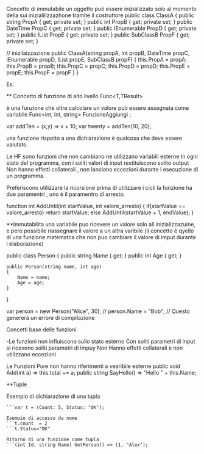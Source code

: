 Concetto di immutabile un oggetto può essere inizializzato solo al momento della sui inizialilizzazhone tramite il costruttore
public class ClassA
{
public string PropA { get; private set; }
public int PropB { get; private set; }
public DateTime PropC { get; private set; }
public IEnumerable<double> PropD { get; private set; }
public IList<string> PropE { get; private set; }
public SubClassB PropF { get; private set; }

// inizilaizzazione
public ClassA(string propA, int propB, DateTime propC,
IEnumerable<double> propD, IList<string> propE, SubClassB
propF)
{
this.PropA = propA;
this.PropB = propB;
this.PropC = propC;
this.PropD = propD;
this.PropE = propE;
this.PropF = propF
}
}

Es:


** Concetto di funzione di alto livello
Func<T,TResult>

è una funzione che oltre calcolare un valore può essere assegnata come variabile
Func<int, int, string> FunzioneAggiungi ;

var addTen = (x,y) => x + 10;
var twenty = addTen(10, 20);

una funzione rispetto a una dichiarazione è qualcosa che deve essere valutato.


Le HF sono funzioni che non cambiano ne utilizzano variabili esterne 
In ogni stato del programma, con i soliti valori di input restituiscono solito output
Non hanno effetti collaterali , non lanciano eccezioni durante l esecuzione di un programma.

Preferiscono utilizzare la ricorsione prima di utilizzare i cicli
la funzione ha due paramentri , uno è il paramentro di arresto.

function int AddUntil(int startValue, int valore_arresto)
{
if(startValue == valore_arresto)
return startValue;
else
AddUntil(startValue + 1, endValue);
}

**Immutabilita
una variabile puo ricevere un valore solo all inizializzazuine,  e pero possibile riassegnare il valore a un altra varibile
(il concetto è qyello di una funzione matematca che non puo cambiare il valore di imput durante l elaborazione)

public class Person
{
    public string Name { get; }
    public int Age { get; }

    public Person(string name, int age)
    {
        Name = name;
        Age = age;
    }
}

var person = new Person("Alice", 30);
// person.Name = "Bob"; // Questo genererà un errore di compilazione



Concetti base delle funzioni 

-Le funzioni non influiscono sullo stato esterno
Con soliti parametri di input si ricevono soliti parametri di impuy
Non Hanno effetti collaterali e non utilizzano eccezioni

Le Funzioni Pure non hanno riferimenti a vearibile esterne
public void Add(int a) => this.total += a;
public string SayHello() => "Hello " + this.Name;

**Tuple

Esempio di dichiarazione di una tupla
```(double, string) t1 = (4.5, "OK");
```var t = (Count: 5, Status: "OK");

Esempio di accesso da nome
```t.count  = 2
```t.Status="OK"

Ritorno di una funzione come tupla
```(int Id, string Name) GetPerson() => (1, "Alex");

